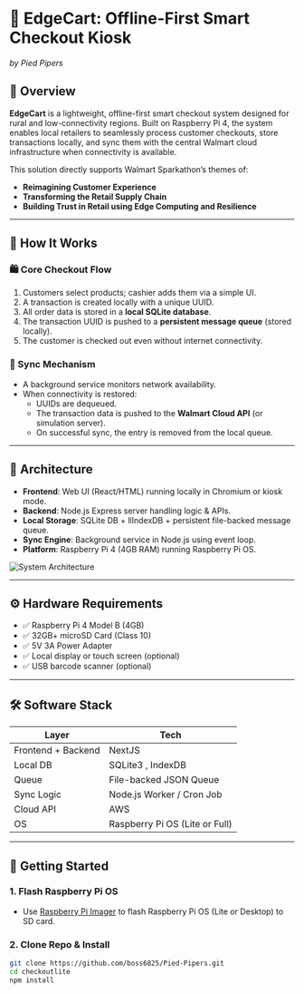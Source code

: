 # 🧾 EdgeCart: Offline-First Smart Checkout Kiosk  
*by Pied Pipers*

## 🌟 Overview

**EdgeCart** is a lightweight, offline-first smart checkout system designed for rural and low-connectivity regions. Built on Raspberry Pi 4, the system enables local retailers to seamlessly process customer checkouts, store transactions locally, and sync them with the central Walmart cloud infrastructure when connectivity is available.

This solution directly supports Walmart Sparkathon’s themes of:
- **Reimagining Customer Experience**
- **Transforming the Retail Supply Chain**
- **Building Trust in Retail using Edge Computing and Resilience**

---

## 🧠 How It Works

### 🛍️ Core Checkout Flow
1. Customers select products; cashier adds them via a simple UI.
2. A transaction is created locally with a unique UUID.
3. All order data is stored in a **local SQLite database**.
4. The transaction UUID is pushed to a **persistent message queue** (stored locally).
5. The customer is checked out even without internet connectivity.

### 🔁 Sync Mechanism
- A background service monitors network availability.
- When connectivity is restored:
  - UUIDs are dequeued.
  - The transaction data is pushed to the **Walmart Cloud API** (or simulation server).
  - On successful sync, the entry is removed from the local queue.

---

## 🧱 Architecture

- **Frontend**: Web UI (React/HTML) running locally in Chromium or kiosk mode.
- **Backend**: Node.js Express server handling logic & APIs.
- **Local Storage**: SQLite DB + llIndexDB + persistent file-backed message queue.
- **Sync Engine**: Background service in Node.js  using event loop.
- **Platform**: Raspberry Pi 4 (4GB RAM) running Raspberry Pi OS.

![System Architecture](docs/EdgeCart_architecture.png)

---

## ⚙️ Hardware Requirements

- ✅ Raspberry Pi 4 Model B (4GB)
- ✅ 32GB+ microSD Card (Class 10)
- ✅ 5V 3A Power Adapter
- ✅ Local display or touch screen (optional)
- ✅ USB barcode scanner (optional)

---

## 🛠️ Software Stack

| Layer              | Tech         |
|--------------------|--------------|
| Frontend + Backend | NextJS |
| Local DB           | SQLite3 , IndexDB|
| Queue              | File-backed JSON Queue |
| Sync Logic         | Node.js Worker / Cron Job |
| Cloud API          | AWS |
| OS                 | Raspberry Pi OS (Lite or Full) |

---

## 🚀 Getting Started

### 1. Flash Raspberry Pi OS
- Use [Raspberry Pi Imager](https://www.raspberrypi.com/software/) to flash Raspberry Pi OS (Lite or Desktop) to SD card.

### 2. Clone Repo & Install
```bash
git clone https://github.com/boss6825/Pied-Pipers.git
cd checkoutlite
npm install

